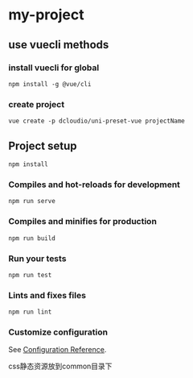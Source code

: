 # my-project

## use vuecli methods
### install vuecli for global
```
npm install -g @vue/cli
```
### create project
```
vue create -p dcloudio/uni-preset-vue projectName
```

## Project setup
```
npm install
```

### Compiles and hot-reloads for development
```
npm run serve
```

### Compiles and minifies for production
```
npm run build
```

### Run your tests
```
npm run test
```

### Lints and fixes files
```
npm run lint
```

### Customize configuration
See [Configuration Reference](https://cli.vuejs.org/config/).

css静态资源放到common目录下